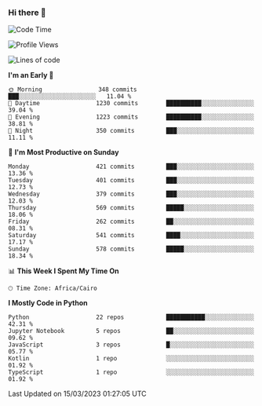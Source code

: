 ### Hi there 👋

<!--
**AMR-KELEG/AMR-KELEG** is a ✨ _special_ ✨ repository because its `README.md` (this file) appears on your GitHub profile.

Here are some ideas to get you started:

- 🔭 I’m currently working on ...
- 🌱 I’m currently learning ...
- 👯 I’m looking to collaborate on ...
- 🤔 I’m looking for help with ...
- 💬 Ask me about ...
- 📫 How to reach me: ...
- 😄 Pronouns: ...
- ⚡ Fun fact: ...
-->

<!--START_SECTION:waka-->
![Code Time](http://img.shields.io/badge/Code%20Time-0%20secs-blue)

![Profile Views](http://img.shields.io/badge/Profile%20Views-0-blue)

![Lines of code](https://img.shields.io/badge/From%20Hello%20World%20I%27ve%20Written-20.5%20million%20lines%20of%20code-blue)

**I'm an Early 🐤** 

```text
🌞 Morning                348 commits         ███░░░░░░░░░░░░░░░░░░░░░░   11.04 % 
🌆 Daytime                1230 commits        ██████████░░░░░░░░░░░░░░░   39.04 % 
🌃 Evening                1223 commits        ██████████░░░░░░░░░░░░░░░   38.81 % 
🌙 Night                  350 commits         ███░░░░░░░░░░░░░░░░░░░░░░   11.11 % 
```
📅 **I'm Most Productive on Sunday** 

```text
Monday                   421 commits         ███░░░░░░░░░░░░░░░░░░░░░░   13.36 % 
Tuesday                  401 commits         ███░░░░░░░░░░░░░░░░░░░░░░   12.73 % 
Wednesday                379 commits         ███░░░░░░░░░░░░░░░░░░░░░░   12.03 % 
Thursday                 569 commits         █████░░░░░░░░░░░░░░░░░░░░   18.06 % 
Friday                   262 commits         ██░░░░░░░░░░░░░░░░░░░░░░░   08.31 % 
Saturday                 541 commits         ████░░░░░░░░░░░░░░░░░░░░░   17.17 % 
Sunday                   578 commits         █████░░░░░░░░░░░░░░░░░░░░   18.34 % 
```


📊 **This Week I Spent My Time On** 

```text
🕑︎ Time Zone: Africa/Cairo
```

**I Mostly Code in Python** 

```text
Python                   22 repos            ███████████░░░░░░░░░░░░░░   42.31 % 
Jupyter Notebook         5 repos             ██░░░░░░░░░░░░░░░░░░░░░░░   09.62 % 
JavaScript               3 repos             █░░░░░░░░░░░░░░░░░░░░░░░░   05.77 % 
Kotlin                   1 repo              ░░░░░░░░░░░░░░░░░░░░░░░░░   01.92 % 
TypeScript               1 repo              ░░░░░░░░░░░░░░░░░░░░░░░░░   01.92 % 
```




 Last Updated on 15/03/2023 01:27:05 UTC
<!--END_SECTION:waka-->
